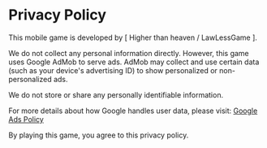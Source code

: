 <!DOCTYPE html>
<html lang="en">
<head>
  <meta charset="UTF-8">
  <title>Privacy Policy</title>
</head>
<body>
  <h1>Privacy Policy</h1>
  <p>This mobile game is developed by [ Higher than heaven / LawLessGame ].</p>
  <p>We do not collect any personal information directly. However, this game uses Google AdMob to serve ads. AdMob may collect and use certain data (such as your device's advertising ID) to show personalized or non-personalized ads.</p>
  <p>We do not store or share any personally identifiable information.</p>
  <p>For more details about how Google handles user data, please visit: 
    <a href="https://policies.google.com/technologies/ads" target="_blank">Google Ads Policy</a>
  </p>
  <p>By playing this game, you agree to this privacy policy.</p>
</body>
</html>
